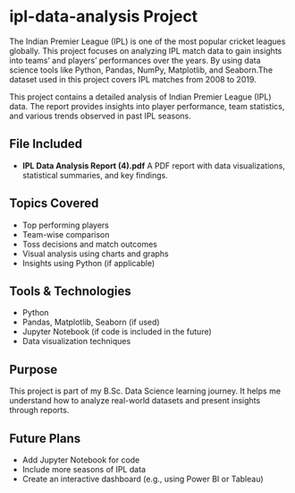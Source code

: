 # ipl-data-analysis Project
The Indian Premier League (IPL) is one of the most popular cricket leagues globally. This project focuses on analyzing IPL match data to gain insights into teams’ and players’ performances over the years. By using data science tools like Python, Pandas, NumPy, Matplotlib, and Seaborn.The dataset used in this project covers IPL matches from 2008 to 2019.

This project contains a detailed analysis of Indian Premier League (IPL) data. The report provides insights into player performance, team statistics, and various trends observed in past IPL seasons.

## File Included

* **IPL Data Analysis Report (4).pdf**
  A PDF report with data visualizations, statistical summaries, and key findings.

## Topics Covered

* Top performing players
* Team-wise comparison
* Toss decisions and match outcomes
* Visual analysis using charts and graphs
* Insights using Python (if applicable)

## Tools & Technologies

* Python
* Pandas, Matplotlib, Seaborn (if used)
* Jupyter Notebook (if code is included in the future)
* Data visualization techniques

## Purpose

This project is part of my B.Sc. Data Science learning journey. It helps me understand how to analyze real-world datasets and present insights through reports.

## Future Plans

* Add Jupyter Notebook for code
* Include more seasons of IPL data
* Create an interactive dashboard (e.g., using Power BI or Tableau)
